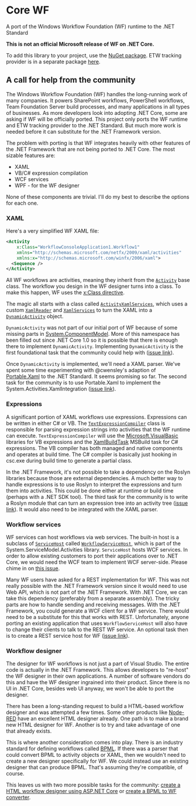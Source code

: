 # Core WF
A port of the Windows Workflow Foundation (WF) runtime to the .NET Standard

__This is not an official Microsoft release of WF on .NET Core.__

To add this library to your project, use the [NuGet package](https://www.nuget.org/packages/CoreWf/).
ETW tracking provider is in a separate package [here](https://www.nuget.org/packages/CoreWf.EtwTracking/).

## A call for help from the community

The Windows Workflow Foundation (WF) handles the long-running work of many companies. It 
powers SharePoint workflows, PowerShell workflows, Team Foundation Server build 
processes, and many applications in all types of businesses. As more developers look into
adopting .NET Core, some are asking if WF will be officially ported. This project only 
ports the WF runtime and ETW tracking provider to the .NET Standard. But much more work 
is needed before it can substitute for the .NET Framework version. 

The problem with porting is that WF integrates heavily with other features of the .NET 
Framework that are not being ported to .NET Core. The most sizable features are:

* XAML
* VB/C# expression compilation
* WCF services
* WPF - for the WF designer

None of these components are trivial. I'll do my best to describe the options for each 
one.

### XAML
Here's a very simplified WF XAML file:

```xml
<Activity  
    x:Class="WorkflowConsoleApplication1.Workflow1" 
    xmlns="http://schemas.microsoft.com/netfx/2009/xaml/activities"
    xmlns:x="http://schemas.microsoft.com/winfx/2006/xaml">
  <Sequence />
</Activity>
```

All WF workflows are activities, meaning they inherit from the 
[`Activity`](http://referencesource.microsoft.com/#System.Activities/System/Activities/Activity.cs) 
base class. The workflow you design in the WF designer turns into a class. To make this happen, WF uses 
the [x:Class directive](https://docs.microsoft.com/en-us/dotnet/framework/xaml-services/x-class-directive).

The magic all starts with a class called 
[`ActivityXamlServices`](http://referencesource.microsoft.com/#System.Activities/System/Activities/XamlIntegration/ActivityXamlServices.cs), 
which uses a custom [`XamlReader`](http://referencesource.microsoft.com/#System.Xaml/System/Xaml/XamlReader.cs) and 
[`XamlServices`](http://referencesource.microsoft.com/#System.Xaml/System/Xaml/XamlServices.cs) to turn the XAML into a 
[`DynamicActivity`](http://referencesource.microsoft.com/#System.Activities/System/Activities/DynamicActivity.cs) object. 

`DynamicActivity` was not part of our initial port of WF because of some missing parts in 
[System.ComponentModel](https://github.com/dotnet/corefx/tree/master/src/System.ComponentModel). More of this namespace 
has been filled out since .NET Core 1.0 so it is possible that there is enough there to implement `DynamicActivity`. 
Implementing `DynamicActivity` is the first foundational task that the community could help with 
([issue link](https://github.com/dmetzgar/corewf/issues/3)).

Once `DynamicActivity` is implemented, we'll need a XAML parser. We've spent some time experimenting with @cwensley's 
adaption of [Portable.Xaml](https://github.com/cwensley/Portable.Xaml) to the .NET Standard. It seems promising so far. 
The second task for the community is to use Portable.Xaml to implement the System.Activities.XamlIntegration
([issue link](https://github.com/dmetzgar/corewf/issues/6)).

### Expressions
A significant portion of XAML workflows use expressions. Expressions can be written in either C# or VB. The 
[`TextExpressionCompiler`](http://referencesource.microsoft.com/#System.Activities/System/Activities/XamlIntegration/TextExpressionCompiler.cs)
class is responsible for parsing expression strings into activities that the WF runtime can execute. 
`TextExpressionCompiler` will use the 
[Microsoft.VisualBasic](http://referencesource.microsoft.com/#Microsoft.VisualBasic,namespaces) 
libraries for VB expressions and the 
[XamlBuildTask](http://referencesource.microsoft.com/#XamlBuildTask)
MSBuild task for C# expressions. The VB compiler has both managed and native components and operates at build time. 
The C# compiler is basically just hooking in csc.exe during build time to generate a partial class. 

In the .NET Framework, it's not possible to take a dependency on the Roslyn libraries because those are external 
dependencies. A much better way to handle expressions is to use Roslyn to interpret the expressions and turn them 
into activities. This could be done either at runtime or build time (perhaps with a .NET SDK tool). The third task 
for the community is to write a Roslyn module that can turn an expression tree into an activity tree
([issue link](https://github.com/dmetzgar/corewf/issues/7)). It would also need to be integrated with the XAML parser.

### Workflow services
WF services can host workflows via web services. The built-in host is a subclass of 
[`ServiceHost`](http://referencesource.microsoft.com/#System.ServiceModel/System/ServiceModel/ServiceHost.cs)
called 
[`WorkflowServiceHost`](http://referencesource.microsoft.com/#System.ServiceModel.Activities/System/ServiceModel/Activities/WorkflowServiceHost.cs),
which is part of the System.ServiceModel.Activities library. `ServiceHost` hosts WCF services. In order to allow 
existing customers to port their applications over to .NET Core, we would need the WCF team to implement WCF 
server-side. Please chime in on [this issue](https://github.com/dotnet/wcf/issues/1200). 

Many WF users have asked for a REST implementation for WF. This was not really possible with the .NET Framework 
version since it would need to use Web API, which is not part of the .NET Framework. With .NET Core, we can take 
this dependency (preferably from a separate assembly). The tricky parts are how to handle sending and receiving 
messages. With the .NET Framework, you could generate a WCF client for a WF service. There would need to be a 
substitute for this that works with REST. Unfortunately, anyone porting an existing application that uses 
`WorkflowServiceHost` will also have to change their clients to talk to the REST WF service. An optional task 
then is to create a REST service host for WF ([issue link](https://github.com/dmetzgar/corewf/issues/8)).

### Workflow designer
The designer for WF workflows is not just a part of Visual Studio. The entire code is actually in the .NET 
Framework. This allows developers to "re-host" the WF designer in their own applications. A number of software 
vendors do this and have the WF designer ingrained into their product. Since there is no UI in .NET Core, besides 
web UI anyway, we won't be able to port the designer. 

There has been a long-standing request to build a HTML-based workflow designer and was attempted a few times. 
Some other products like [Node-RED](https://nodered.org/) have an excellent HTML designer already. One path is 
to make a brand new HTML designer for WF. Another is to try and take advantage of one that already exists. 

This is where another consideration comes into play. There is an industry standard for defining workflows called 
[BPML](https://en.wikipedia.org/wiki/Business_Process_Modeling_Language). If there was a parser that could 
convert BPML to activity objects or XAML, then we wouldn't need to create a new designer specifically for WF. We 
could instead use an existing designer that can produce BPML. That's assuming they're compatible, of course. 

This leaves us with two more possible tasks for the community: 
[create a HTML workflow designer using ASP.NET Core](https://github.com/dmetzgar/corewf/issues/9) or 
[create a BPML to WF converter](https://github.com/dmetzgar/corewf/issues/10).
